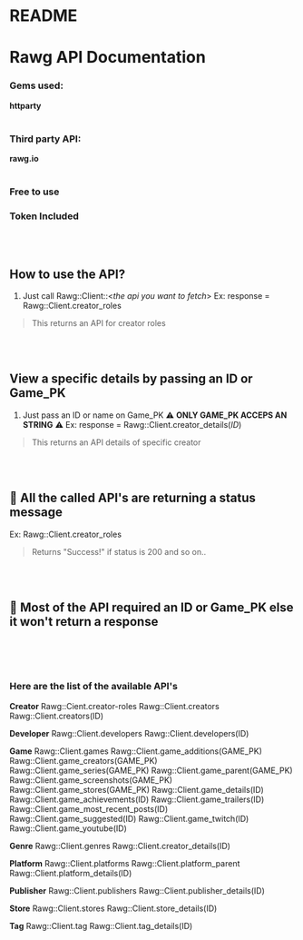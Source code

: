 # README

# Rawg API Documentation


### Gems used:
 **httparty**
<br>
<br>

### Third party API:
**rawg.io**
<br>
<br>

### **Free to use**
### **Token Included**
<br>
<br>

## **How to use the API?**
1. Just call Rawg::Client::<*the api you want to fetch*>
Ex: response = Rawg::Client.creator_roles
> This returns an API for creator roles
<br>
<br>

## **View a specific details by passing an ID or Game_PK**
1. Just pass an ID or name on Game_PK 
⚠️ **ONLY GAME_PK ACCEPS AN STRING** ⚠️
Ex: response = Rawg::Client.creator_details(*ID*)
> This returns an API details of specific creator
<br>
<br>

## 📌 **All the called API's are returning a status message**
Ex: Rawg::Client.creator_roles
> Returns "Success!" if status is 200 and so on..
<br>
<br>

## 📌 **Most of the API required an ID or Game_PK else it won't return a response**
<br>
<br>
<br>

### Here are the list of the available API's
**Creator** 
Rawg::Cient.creator-roles
Rawg::Client.creators
Rawg::Client.creators(ID)
<br>

**Developer**
Rawg::Client.developers
Rawg::Client.developers(ID)
<br>

**Game**
Rawg::Client.games
Rawg::Client.game_additions(GAME_PK)
Rawg::Client.game_creators(GAME_PK)
Rawg::Client.game_series(GAME_PK)
Rawg::Client.game_parent(GAME_PK)
Rawg::Client.game_screenshots(GAME_PK)
Rawg::Client.game_stores(GAME_PK)
Rawg::Client.game_details(ID)
Rawg::Client.game_achievements(ID)
Rawg::Client.game_trailers(ID)
Rawg::Client.game_most_recent_posts(ID)
Rawg::Client.game_suggested(ID)
Rawg::Client.game_twitch(ID)
Rawg::Client.game_youtube(ID)
<br>

**Genre**
Rawg::Client.genres
Rawg::Client.creator_details(ID)
<br>

**Platform**
Rawg::Client.platforms
Rawg::Client.platform_parent
Rawg::Client.platform_details(ID)
<br>

**Publisher**
Rawg::Client.publishers
Rawg::Client.publisher_details(ID)
<br>

**Store**
Rawg::Client.stores
Rawg::Client.store_details(ID)
<br>

**Tag**
Rawg::Client.tag
Rawg::Client.tag_details(ID)